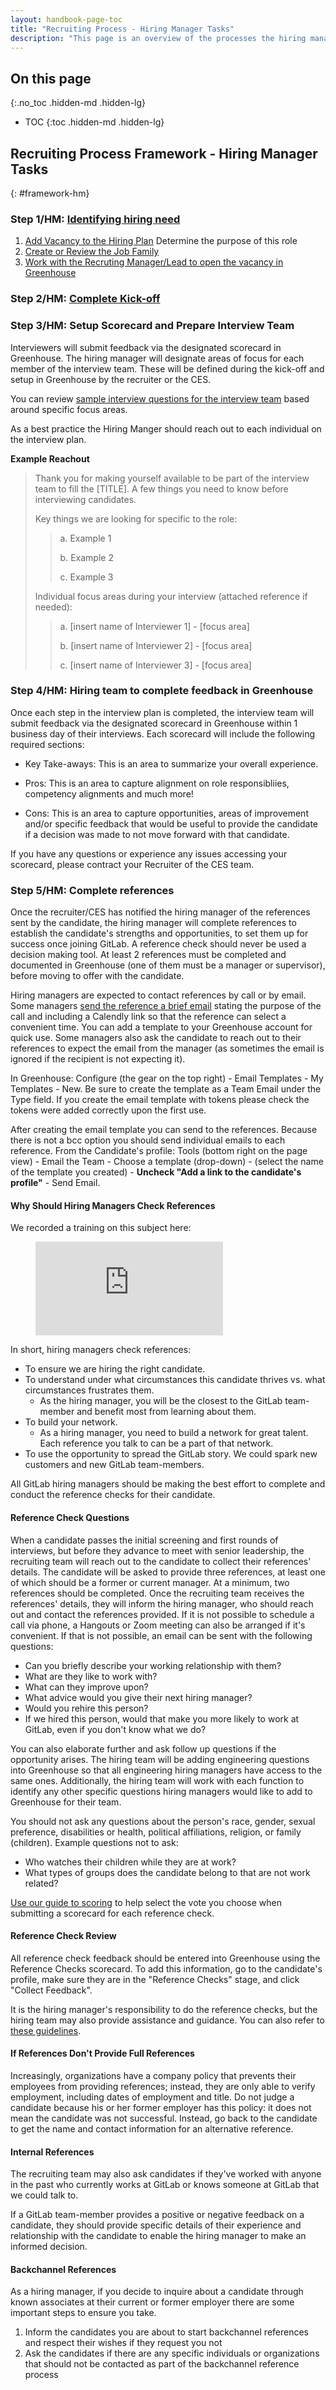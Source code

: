 ```yaml
---
layout: handbook-page-toc
title: "Recruiting Process - Hiring Manager Tasks"
description: "This page is an overview of the processes the hiring manager is responsible for as a part of the requisition lifecycle." 
---
```


## On this page
{:.no_toc .hidden-md .hidden-lg}

- TOC
{:toc .hidden-md .hidden-lg}

## Recruiting Process Framework - Hiring Manager Tasks
{: #framework-hm}

### Step 1/HM: [Identifying hiring need](/handbook/hiring/recruiting-framework/req-creation/#requisition-creation-process)

1. [Add Vacancy to the Hiring Plan](https://about.gitlab.com/handbook/hiring/recruiting-framework/req-creation/#adding-vacancies-to-the-hiring-plan) 
Determine the purpose of this role
1. [Create or Review the Job Family](https://about.gitlab.com/handbook/hiring/recruiting-framework/req-creation/#create-or-review-the-job-family) 
1. [Work with the Recruting Manager/Lead to open the vacancy in Greenhouse](https://about.gitlab.com/handbook/hiring/recruiting-framework/req-creation/#opening-vacancies-in-greenhouse)

### Step 2/HM: [Complete Kick-off](https://about.gitlab.com/handbook/hiring/recruiting-framework/req-overview/#step-3-complete-kick-off-session-agree-on-priority-level--complete-a-sourcing-session) 

### Step 3/HM: Setup Scorecard and Prepare Interview Team

Interviewers will submit feedback via the designated scorecard in Greenhouse. The hiring manager will designate areas of focus for each member of the interview team. These will be defined during the kick-off and setup in Greenhouse by the recruiter or the CES. 

You can review [sample interview questions for the interview team](https://docs.google.com/document/d/1Eb7GUUH0b9wzf1WxuyKUYhpjP774VbO5sQWtiDZX-PM/edit) based around specific focus areas.

As a best practice the Hiring Manger should reach out to each individual on the interview plan.

**Example Reachout**

> Thank you for making yourself available to be part of the interview team to fill the [TITLE]. A few things you need to know before interviewing candidates.
>
> Key things we are looking for specific to the role:
> > a. Example 1
> >
> > b. Example 2
> >
> > c. Example 3
>
> Individual focus areas during your interview (attached reference if needed):
> > a. [insert name of Interviewer 1] - [focus area]
> >
> > b. [insert name of Interviewer 2] - [focus area]
> >
> > c. [insert name of Interviewer 3] - [focus area]

### Step 4/HM: Hiring team to complete feedback in Greenhouse

Once each step in the interview plan is completed, the interview team will submit feedback via the designated scorecard in Greenhouse within 1 business day of their interviews. Each scorecard will include the following required sections:

* Key Take-aways: This is an area to summarize your overall experience.

* Pros: This is an area to capture alignment on role responsibliies, competency alignments and much more!

* Cons: This is an area to capture opportunities, areas of improvement and/or specific feedback that would be useful to provide the candidate if a decision was made to not move forward with that candidate.

If you have any questions or experience any issues accessing your scorecard, please contract your Recruiter of the CES team.

### Step 5/HM: Complete references

Once the recruiter/CES has notified the hiring manager of the references sent by the candidate, the hiring manager will complete references to establish the candidate's strengths and opportunities, to set them up for success once joining GitLab. A reference check should never be used a decision making tool. At least 2 references must be completed and documented in Greenhouse (one of them must be a manager or supervisor), before moving to offer with the candidate. 

Hiring managers are expected to contact references by call or by email. Some managers [send the reference a brief email](https://gitlab.com/gitlab-com/people-group/hiring-processes/snippets/1933704) stating the purpose of the call and including a Calendly link so that the reference can select a convenient time. You can add a template to your Greenhouse account for quick use.   Some managers also ask the candidate to reach out to their references to expect the email from the manager (as sometimes the email is ignored if the recipient is not expecting it).

In Greenhouse: Configure (the gear on the top right) - Email Templates - My Templates - New. Be sure to create the template as a Team Email under the Type field. If you create the email template with tokens please check the tokens were added correctly upon the first use.

After creating the email template you can send to the references. Because there is not a bcc option you should send individual emails to each reference. From the Candidate's profile: Tools (bottom right on the page view) - Email the Team - Choose a template (drop-down) - (select the name of the template you created) - **Uncheck "Add a link to the candidate's profile"** - Send Email.


#### Why Should Hiring Managers Check References

We recorded a training on this subject here:

<figure class="video_container">
  <iframe src="https://www.youtube.com/embed/8pdf_rRihcE" frameborder="0" allowfullscreen="true"> </iframe>
</figure>

In short, hiring managers check references:
 - To ensure we are hiring the right candidate.
 - To understand under what circumstances this candidate thrives vs. what circumstances frustrates them.
    - As the hiring manager, you will be the closest to the GitLab team-member and benefit most from learning about them.
 - To build your network.
    - As a hiring manager, you need to build a network for great talent.  Each reference you talk to can be a part of that network. 
 - To use the opportunity to spread the GitLab story.  We could spark new customers and new GitLab team-members.

All GitLab hiring managers should be making the best effort to complete and conduct the reference checks for their candidate.

#### Reference Check Questions
When a candidate passes the initial screening and first rounds of interviews, but before they advance to meet with senior leadership, the recruiting team will reach out to the candidate to collect their references' details. The candidate will be asked to provide three references, at least one of which should be a former or current manager. At a minimum, two references should be completed. Once the recruiting team receives the references' details, they will inform the hiring manager, who should reach out and contact the references provided. If it is not possible to schedule a call via phone, a Hangouts or Zoom meeting can also be arranged if it's convenient. If that is not possible, an email can be sent with the following questions:

- Can you briefly describe your working relationship with them?
- What are they like to work with?
- What can they improve upon?
- What advice would you give their next hiring manager?
- Would you rehire this person?
- If we hired this person, would that make you more likely to work at GitLab, even if you don't know what we do?

You can also elaborate further and ask follow up questions if the opportunity arises. The hiring team will be adding engineering questions into Greenhouse so that all engineering hiring managers have access to the same ones. Additionally, the hiring team will work with each function to identify any other specific questions hiring managers would like to add to Greenhouse for their team.

You should not ask any questions about the person's race, gender, sexual preference, disabilities or health, political affiliations, religion, or family (children). Example questions not to ask:

- Who watches their children while they are at work?
- What types of groups does the candidate belong to that are not work related?

[Use our guide to scoring](https://about.gitlab.com/handbook/hiring/conducting-a-gitlab-interview/#all-divisions-but-engineering) to help select the vote you choose when submitting a scorecard for each reference check. 

#### Reference Check Review
All reference check feedback should be entered into Greenhouse using the Reference Checks scorecard. To add this information, go to the candidate's profile, make sure they are in the "Reference Checks" stage, and click "Collect Feedback".

It is the hiring manager's responsibility to do the reference checks, but the hiring team may also provide assistance and guidance. You can also refer to [these guidelines](http://www.bothsidesofthetable.com/2014/04/06/how-to-make-better-reference-calls/).

#### If References Don't Provide Full References
Increasingly, organizations have a company policy that prevents their employees from providing references; instead, they are only able to verify employment, including dates of employment and title. Do not judge a candidate because his or her former employer has this policy: it does not mean the candidate was not successful. Instead, go back to the candidate to get the name and contact information for an alternative reference.

#### Internal References
The recruiting team may also ask candidates if they've worked with anyone in the past who currently works at GitLab or knows someone at GitLab that we could talk to.

If a GitLab team-member provides a positive or negative feedback on a candidate, they should provide specific details of their experience and relationship with the candidate to enable the hiring manager to make an informed decision.

#### Backchannel References
As a hiring manager, if you decide to inquire about a candidate through known associates at their current or former employer there are some important steps to ensure
you take.

1. Inform the candidates you are about to start backchannel references and respect their wishes if they request you not
1. Ask the candidates if there are any specific individuals or organizations that should not be contacted as part of the backchannel reference process
